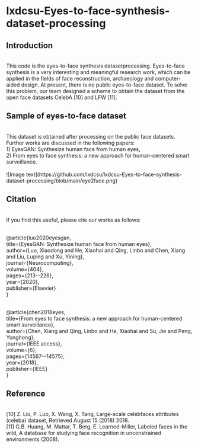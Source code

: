 # lxdcsu-Eyes-to-face-synthesis-dataset-processing
## Introduction
<br>
This code is the eyes-to-face synthesis datasetprocessing. Eyes-to-face synthesis is a very interesting and meaningful research work, which can be applied in the fields of face reconstruction, archaeology and computer-aided design. At present, there is no public eyes-to-face dataset. To solve this problem, our team designed a scheme to obtain the dataset from the open face datasets CelebA [10] and LFW [11].

## Sample of eyes-to-face dataset
<br>
This dataset is obtained after processing on the public face datasets. Further works are discussed in the following papers:<br> 1) EyesGAN: Synthesize human face from human eyes, <br>2) From eyes to face synthesis: a new approach for human-centered smart surveillance.<br><br>
![Image text](https://github.com/lxdcsu/lxdcsu-Eyes-to-face-synthesis-dataset-processing/blob/main/eye2face.png)

## Citation
<br>
If you find this useful, please cite our works as follows:<br>

<br>@article{luo2020eyesgan,
  <br>title={EyesGAN: Synthesize human face from human eyes},
  <br>author={Luo, Xiaodong and He, Xiaohai and Qing, Linbo and Chen, Xiang and Liu, Luping and Xu, Yining},
  <br>journal={Neurocomputing},
  <br>volume={404},
  <br>pages={213--226},
  <br>year={2020},
 <br>publisher={Elsevier}
<br>}

<br>@article{chen2018eyes,
  <br>title={From eyes to face synthesis: a new approach for human-centered smart surveillance},
  <br>author={Chen, Xiang and Qing, Linbo and He, Xiaohai and Su, Jie and Peng, Yonghong},
  <br>journal={IEEE access},
  <br>volume={6},
  <br>pages={14567--14575},
  <br>year={2018},
  <br>publisher={IEEE}
<br>}
## Reference
<br>
[10] Z. Liu, P. Luo, X. Wang, X. Tang, Large-scale celebfaces attributes (celeba) dataset, Retrieved August 15 (2018) 2018.<br>
[11] G.B. Huang, M. Mattar, T. Berg, E. Learned-Miller, Labeled faces in the wild, A database for studying face recognition in unconstrained environments (2008).

